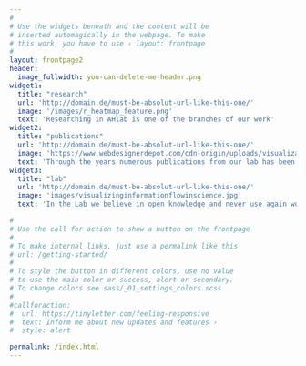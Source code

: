 ```yaml
---
#
# Use the widgets beneath and the content will be
# inserted automagically in the webpage. To make
# this work, you have to use › layout: frontpage
#
layout: frontpage2
header:
  image_fullwidth: you-can-delete-me-header.png
widget1:
  title: "research"
  url: 'http://domain.de/must-be-absolut-url-like-this-one/'
  image: '/images/r_heatmap_feature.png'
  text: 'Researching in AHlab is one of the branches of our work'
widget2:
  title: "publications"
  url: 'http://domain.de/must-be-absolut-url-like-this-one/'
  image: 'https://www.webdesignerdepot.com/cdn-origin/uploads/visualization_tools/walrus.jpg'
  text: 'Through the years numerous publications from our lab has been published'
widget3:
  title: "lab"
  url: 'http://domain.de/must-be-absolut-url-like-this-one/'
  image: 'images/visualizinginformationflowinscience.jpg'
  text: 'In the Lab we believe in open knowledge and never use again wordpress'

#
# Use the call for action to show a button on the frontpage
#
# To make internal links, just use a permalink like this
# url: /getting-started/
#
# To style the button in different colors, use no value
# to use the main color or success, alert or secondary.
# To change colors see sass/_01_settings_colors.scss
#
#callforaction:
#  url: https://tinyletter.com/feeling-responsive
#  text: Inform me about new updates and features ›
#  style: alert

permalink: /index.html
---
```

